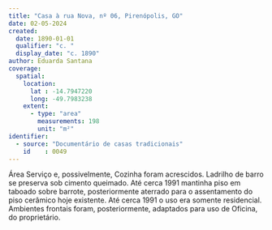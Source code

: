 ```yaml
---
title: "Casa à rua Nova, nº 06, Pirenópolis, GO"
date: 02-05-2024
created:
  date: 1890-01-01
  qualifier: "c. "
  display_date: "c. 1890"
author: Eduarda Santana
coverage:
  spatial:
    location:
      lat : -14.7947220
      long: -49.7983238
    extent:
      - type: "area"
        measurements: 198
        unit: "m²"
identifier:
  - source: "Documentário de casas tradicionais"
    id    : 0049
---
```


Área Serviço e, possivelmente, Cozinha foram acrescidos. Ladrilho de barro se preserva sob cimento queimado. Até cerca 1991 mantinha piso em taboado sobre barrote, posteriormente aterrado para o assentamento do piso cerâmico hoje existente. Até cerca 1991 o uso era somente residencial. Ambientes frontais foram, posteriormente, adaptados para uso de Oficina, do proprietário.
